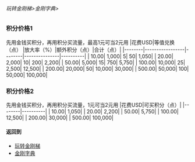 
###### 玩转金刚梯>金刚字典>
### 积分价格1
先用金钱买积分，再用积分买流量，最高1元可当2元用
|花费USD|等值兑换（点）   |放大率（%）|额外积分（点）|合计（点）|
|--------|-----------------|--------|---------------|----------|
|    10.00|                    1,000|             5|                     50|         1,050|
|    20.00|                   2,000|           10|                   200|         2,200|
|    50.00|                   5,000|           15|                   750|         5,750|
|  100.00|                 10,000|           25|                 2,500|      12,500|
|  200.00|                20,000|           50|               10,000|      30,000|
|  500.00|                50,000|         100|               50,000|    100,000|

### 积分价格2
先用金钱买积分，再用积分买流量，1元可当2元用
|花费USD|可买积分（点）|
|--------|----------|
|    10.00|         1,050|
|    20.00|         2,200|
|    50.00|         5,750|
|  100.00|      12,500|
|  200.00|      30,000|
|  500.00|    100,000|


#### 返回到
- [玩转金刚梯](https://github.com/a2zitpro/web/blob/master/LadderFree/A.md)
- [金刚字典](https://github.com/a2zitpro/web/blob/master/LadderFree/kkDictionary/KKDictionary.md)


